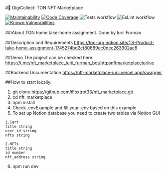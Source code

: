 #💎 DigiCollect: TON NFT Marketplace

[![Maintainability](https://qlty.sh/gh/iFoxtrot33/projects/nft_marketplace/maintainability.svg)](https://qlty.sh/gh/iFoxtrot33/projects/nft_marketplace)
[![Code Coverage](https://qlty.sh/gh/iFoxtrot33/projects/nft_marketplace/coverage.svg)](https://qlty.sh/gh/iFoxtrot33/projects/nft_marketplace)
![Tests workflow](https://github.com/iFoxtrot33/nft_marketplace/actions/workflows/tests.yml/badge.svg)
![EsLint workflow](https://github.com/iFoxtrot33/nft_marketplace/actions/workflows/lint.yml/badge.svg)
[![Known Vulnerabilities](https://snyk.io/test/github/iFoxtrot33/nft_marketplace/badge.svg)](https://snyk.io/test/github/iFoxtrot33/nft_marketplace)

##ℹAbout
TON home take-home assignment. Done by Iurii Furman. 

##Description and Requirements
https://ton-org.notion.site/TS-Product-take-home-assignment-1745274bd2cf80689ec0dec263902ac8

##Demo
The project can be checked here: https://t.me/nft_marketplace_iurii_furman_bot/httpsnftmarketplaceiuriive

##Backend Documentation
https://nft-marketplace-iurii.vercel.app/swagger

##How to start locally:

1. git clone https://github.com/iFoxtrot33/nft_marketplace.git
2. cd nft_marketplace
3. npm install
4. Check .envExample and fill your .env based on this example
5. To set up Notion database you need to create two tables via Notion GUI
```
1.Cart
title string
user_id string
nfts string

2.NFTs
title string
id number
nft_address string
```
6. npm run dev